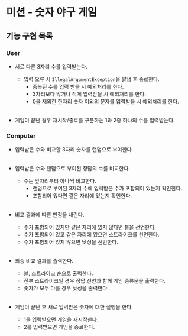 # 미션 - 숫자 야구 게임

## 기능 구현 목록

### User

- 서로 다른 3자리 수를 입력받는다.
  - 입력 오류 시 ```IllegalArgumentException```을 발생 후 종료한다.
    - 중복된 수를 입력 받을 시 예외처리를 한다.
    - 3자리보다 많거나 적게 입력받을 시 예외처리를 한다.
    - 0을 제외한 한자리 숫자 이외의 문자를 입력받을 시 예외처리를 한다.
<br/><br/>

- 게임이 끝난 경우 재시작/종료를 구분하는 1과 2중 하나의 수를 입력받는다.

### Computer

- 입력받은 수와 비교할 3자리 숫자를 랜덤으로 부여한다.
<br/><br/>

- 입력받은 수와 랜덤으로 부여된 정답의 수를 비교한다.
  - 수는 앞자리부터 하나씩 비교한다.
    - 랜덤으로 부여된 3자리 수에 입력받은 수가 포함되어 있는지 확인한다.
    - 포함되어 있다면 같은 자리에 있는지 확인한다.
<br/><br/>

- 비교 결과에 따른 판정을 내린다.
  - 수가 포함되어 있지만 같은 자리에 있지 않다면 볼을 선언한다.
  - 수가 포함되어 있고 같은 자리에 있으면 스트라이크를 선언한다.
  - 수가 포함되어 있지 않으면 낫싱을 선언한다.
<br/><br/>

- 최종 비교 결과를 출력한다.
  - 볼, 스트라이크 순으로 출력한다.
  - 전부 스트라이크일 경우 정답 선언과 함께 게임 종류문을 출력한다.
  - 숫자가 모두 다를 경우 낫싱을 출력한다.
<br/><br/>

- 게임이 끝난 후 새로 입력받은 숫자에 대한 실행을 한다.
  - 1을 입력받으면 게임을 재시작한다.
  - 2를 입력받으면 게임을 종료한다.
